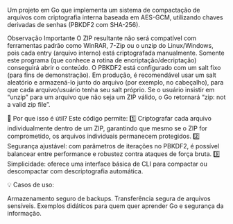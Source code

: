 Um projeto em Go que implementa um sistema de compactação de arquivos com criptografia interna baseada em AES-GCM, utilizando chaves derivadas de senhas (PBKDF2 com SHA-256).

Observação Importante
O ZIP resultante não será compatível com ferramentas padrão como WinRAR, 7-Zip ou o unzip do Linux/Windows,
pois cada entry (arquivo interno) está criptografada manualmente.
Somente este programa (que conhece a rotina de encriptação/decriptação) conseguirá abrir o conteúdo.
O PBKDF2 está configurado com um salt fixo (para fins de demonstração). 
Em produção, é recomendável usar um salt aleatório e armazená-lo junto do arquivo 
(por exemplo, no cabeçalho), para que cada arquivo/usuário tenha seu salt próprio.
Se o usuário insistir em “unzip” para um arquivo que não seja um ZIP válido, 
o Go retornará “zip: not a valid zip file”.

🚀 Por que isso é útil?
Este código permite:
1️⃣ Criptografar cada arquivo individualmente dentro de um ZIP, garantindo que mesmo se o ZIP for comprometido, os arquivos individuais permanecem protegidos.
2️⃣ Segurança ajustável: com parâmetros de iterações no PBKDF2, é possível balancear entre performance e robustez contra ataques de força bruta.
3️⃣ Simplicidade: oferece uma interface básica de CLI para compactar ou descompactar com descriptografia automática.

💡 Casos de uso:

Armazenamento seguro de backups.
Transferência segura de arquivos sensíveis.
Exemplos didáticos para quem quer aprender Go e segurança da informação.
